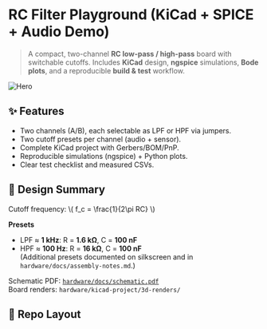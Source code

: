 # RC Filter Playground (KiCad + SPICE + Audio Demo)

> A compact, two-channel **RC low-pass / high-pass** board with switchable cutoffs. Includes **KiCad** design, **ngspice** simulations, **Bode plots**, and a reproducible **build & test** workflow.

![Hero](media/hero.jpg)

## ✨ Features
- Two channels (A/B), each selectable as LPF or HPF via jumpers.
- Two cutoff presets per channel (audio + sensor).
- Complete KiCad project with Gerbers/BOM/PnP.
- Reproducible simulations (ngspice) + Python plots.
- Clear test checklist and measured CSVs.

## 🔧 Design Summary
Cutoff frequency: \\( f_c = \\frac{1}{2\\pi RC} \\)

**Presets**
- LPF ≈ **1 kHz**: R = **1.6 kΩ**, C = **100 nF**  
- HPF ≈ **100 Hz**: R = **16 kΩ**, C = **100 nF**  
(Additional presets documented on silkscreen and in `hardware/docs/assembly-notes.md`.)

Schematic PDF: [`hardware/docs/schematic.pdf`](hardware/docs/schematic.pdf)  
Board renders: `hardware/kicad-project/3d-renders/`

## 📁 Repo Layout
